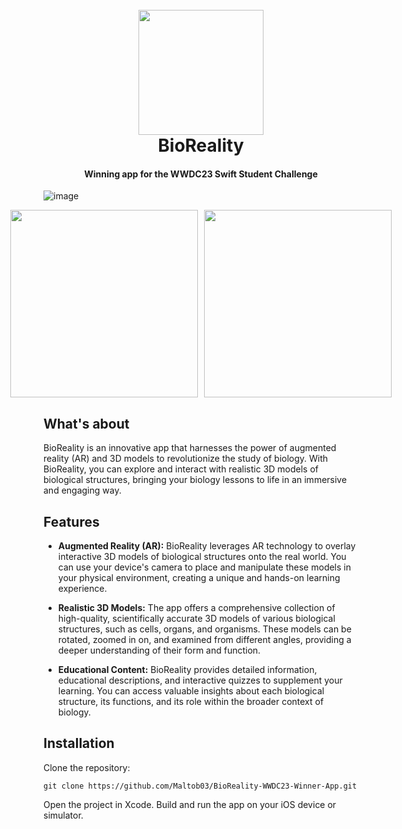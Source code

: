 <h1 align="center">
  <br>
  <a><img src="https://res.cloudinary.com/maltob03/image/upload/v1684682368/AppIcon_uuphdl.jpg" width="200"></a>
  <br>
  BioReality
  <br>
</h1>

<h4 align="center">Winning app for the WWDC23 Swift Student Challenge</h4>

<!-- 
<p align="center">
  <a href="https://badge.fury.io/js/electron-markdownify">
    <img src="https://badge.fury.io/js/electron-markdownify.svg"
         alt="Gitter">
  </a>
  <a href="https://gitter.im/amitmerchant1990/electron-markdownify"><img src="https://badges.gitter.im/amitmerchant1990/electron-markdownify.svg"></a>
  <a href="https://saythanks.io/to/bullredeyes@gmail.com">
      <img src="https://img.shields.io/badge/SayThanks.io-%E2%98%BC-1EAEDB.svg">
  </a>
  <a href="https://www.paypal.me/AmitMerchant">
    <img src="https://img.shields.io/badge/$-donate-ff69b4.svg?maxAge=2592000&amp;style=flat">
  </a>
</p>

<p align="center">
  <a href="#key-features">Key Features</a> •
  <a href="#how-to-use">How To Use</a> •
  <a href="#download">Download</a> •
  <a href="#credits">Credits</a> •
  <a href="#related">Related</a> •
  <a href="#license">License</a>
</p>
-->

![image](https://res.cloudinary.com/maltob03/image/upload/v1684683165/Screenshot_2023-05-21_alle_17.30.45_job8xv.png)

<div align="center">
<div style="display: flex; justify-content: center;">
  <a><img src="https://res.cloudinary.com/maltob03/image/upload/v1684684215/Simulator_Screenshot_-_iPad_Air_5th_generation_-_2023-05-21_at_17.49.32_jdecdc.png" width="300""></a>
  <a style="margin-left: 10px;"><img src="https://res.cloudinary.com/maltob03/image/upload/v1684684112/ControlRoom-2023-05-21-17-25-36_hgwjr9.png" width="300"></a>
</div>
</div>

## What's about

BioReality is an innovative app that harnesses the power of augmented reality (AR) and 3D models to revolutionize the study of biology. With BioReality, you can explore and interact with realistic 3D models of biological structures, bringing your biology lessons to life in an immersive and engaging way.

## Features

* **Augmented Reality (AR):** BioReality leverages AR technology to overlay interactive 3D models of biological structures onto the real world. You can use your device's camera to place and manipulate these models in your physical environment, creating a unique and hands-on learning experience.

* **Realistic 3D Models:** The app offers a comprehensive collection of high-quality, scientifically accurate 3D models of various biological structures, such as cells, organs, and organisms. These models can be rotated, zoomed in on, and examined from different angles, providing a deeper understanding of their form and function.

* **Educational Content:** BioReality provides detailed information, educational descriptions, and interactive quizzes to supplement your learning. You can access valuable insights about each biological structure, its functions, and its role within the broader context of biology.


## Installation

Clone the repository:

```
git clone https://github.com/Maltob03/BioReality-WWDC23-Winner-App.git
```
Open the project in Xcode.
Build and run the app on your iOS device or simulator.

